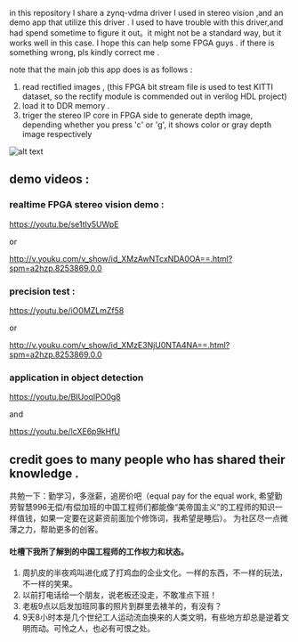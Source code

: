 in this repository I share a zynq-vdma driver I used in stereo vision ,and an demo app that utilize this driver . 
I used to have trouble with this driver,and had spend sometime to figure it out。it might not be a standard way, but it works well in this case.
I hope this can help some FPGA guys . if there is something wrong, pls kindly correct me .

note that the main job this app does is as follows : 
1. read rectified images , (this FPGA bit stream file is used to test KITTI dataset, so the rectify module is commended out in verilog HDL project)
2. load it to DDR memory .
3. triger the stereo IP core in FPGA side to generate depth image, depending whether you press 'c' or 'g', it shows color or gray depth image respectively

![alt text](https://raw.githubusercontent.com/brianwchh/zynq-VDMA-driver-StereoVisionApp/master/ipblock/ipblock.png)


## demo videos : 

### realtime FPGA stereo vision demo :

https://youtu.be/se1tIy5UWpE  

or 

http://v.youku.com/v_show/id_XMzAwNTcxNDA0OA==.html?spm=a2hzp.8253869.0.0

### precision test : 

https://youtu.be/iO0MZLmZf58  

or  

http://v.youku.com/v_show/id_XMzE3NjU0NTA4NA==.html?spm=a2hzp.8253869.0.0

### application in object detection 
https://youtu.be/BIUoqIPO0g8

and 

https://youtu.be/lcXE6p9kHfU


## credit goes to many people who has shared their knowledge . 
共勉一下：勤学习，多涨薪，追房价吧（equal pay for the equal work, 希望勤劳智慧996无偿/有偿加班的中国工程师们都能像“美帝国主义”的工程师的知识一样值钱，如果一定要在这薪资前面加个修饰词，我希望是睡后）。
为社区尽一点微薄之力，帮助更多的创客。

#### 吐槽下我所了解到的中国工程师的工作权力和状态。
1. 周扒皮的半夜鸡叫进化成了打鸡血的企业文化。一样的东西，不一样的玩法，不一样的笑果。
2. 以前打电话给一个朋友，说老板还没走，不敢准点下班！
3. 老板9点以后发加班同事的照片到群里去裱羊的，有没有？
4. 9天8小时本是几个世纪工人运动流血换来的人类文明，有些地方却总是逆着文明而动。可怜之人，也必有可恨之处。


